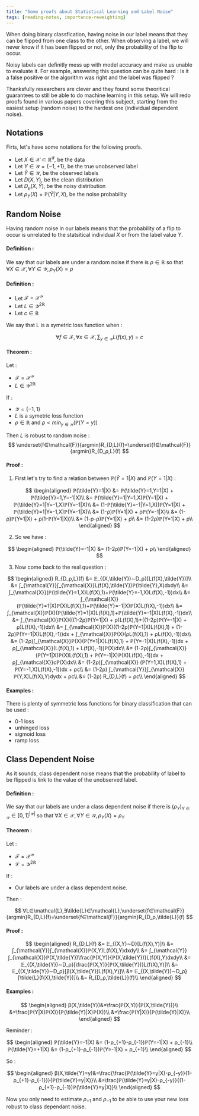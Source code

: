 ```yaml
---
title: "Some proofs about Statistical Learning and Label Noise"
tags: [reading-notes, importance-reweighting]
---
```


When doing binary classfication, having noise in our label means that they can be flipped from one class to the other. When observing a label, we will never know if it has been flipped or not, only the probability of the flip to occur.

Noisy labels can definitly mess up with model accuracy and make us unable to evaluate it. For example, answering this question can be quite hard : Is it a false positive or the algorithm was right and the label was flipped ?

Thanksfully researchers are clever and they found some theoritical guarantees to still be able to do machine learning in this setup. We will redo proofs found in various papers covering this subject, starting from the easiest setup (random noise) to the hardest one (individual dependent noise).

<!--truncate-->

## Notations

Firts, let's have some notations for the following proofs.

- Let $X ∈ \mathcal{X} ⊂ ℝ^d$, be the data
- Let $Y ∈ \mathcal{Y} = \{-1,+1\}$, be the true unobserved label
- Let $\tilde{Y} ∈ \mathcal{Y}$, be the observed labels
- Let $D(X,Y)$, be the clean distribution
- Let $D_ρ(X,\tilde{Y})$, be the noisy distribution
- Let $ρ_Y(X) = ℙ(\tilde{Y}|Y,X)$, be the noise probability

## Random Noise

Having random noise in our labels means that the probability of a flip to occur is unrelated to the statsitical individual $X$ or from the label value $Y$.

#### Definition :

We say that our labels are under a random noise if there is $ρ∈ℝ$ so that $∀X∈\mathcal{X},∀Y∈\mathcal{Y}, ρ_Y(X)=ρ$

#### Definition :

* Let $\mathcal{F} = \mathcal{X}^{\mathcal{Y}}$
* Let $L∈{\mathcal{Y^2}}^{ℝ}$
* Let $c∈ℝ$

We say that L is a symetric loss function when :

$$
∀f∈\mathcal{F},∀x∈\mathcal{X},∑_{y∈\mathcal{Y}}L(f(x),y)=c
$$

#### Theorem :

Let :
* $\mathcal{F} = \mathcal{X}^{\mathcal{Y}}$
* $L∈{\mathcal{Y^2}}^{ℝ}$

If :
* $\mathcal{Y}=\{-1,1\}$
* $L$ is a symetric loss function
* $ρ∈ℝ$ and $ρ<min_{y∈\mathcal{Y}}(ℙ(Y=y))$

Then $L$ is robust to random noise :
$$
\underset{f∈\mathcal{F}}{argmin}R_{D,L}(f)=\underset{f∈\mathcal{F}}{argmin}R_{D_ρ,L}(f)
$$

#### Proof :

1. First let's try to find a relation between $ℙ(\tilde{Y}=1|X)$ and $ℙ(Y=1|X)$ :

$$
\begin{aligned}
ℙ(\tilde{Y}=1|X) &= ℙ(\tilde{Y}=1,Y=1|X) + ℙ(\tilde{Y}=1,Y=-1|X)\\
&= ℙ(\tilde{Y}=1|Y=1,X)ℙ(Y=1|X) + ℙ(\tilde{Y}=1|Y=-1,X)ℙ(Y=-1|X)\\
&= (1-ℙ(\tilde{Y}=-1|Y=1,X))ℙ(Y=1|X) + ℙ(\tilde{Y}=1|Y=-1,X)ℙ(Y=-1|X)\\
&= (1-ρ)ℙ(Y=1|X) + ρℙ(Y=-1|X)\\
&= (1-ρ)ℙ(Y=1|X) + ρ(1-ℙ(Y=1|X))\\
&= (1-ρ-ρ)ℙ(Y=1|X) + ρ\\
&= (1-2ρ)ℙ(Y=1|X) + ρ\\
\end{aligned}
$$

2. So we have :

$$
\begin{aligned}
ℙ(\tilde{Y}=-1|X) &= (1-2ρ)ℙ(Y=-1|X) + ρ\\
\end{aligned}
$$

3. Now come back to the real question :

$$
\begin{aligned}
R_{D_ρ,L}(f) &= 𝔼_{(X,\tilde{Y})∼D_ρ}[L(f(X),\tilde{Y})]\\
&= ∫_{\mathcal{Y}}∫_{\mathcal{X}}L(f(X),\tilde{Y})ℙ(\tilde{Y},X)dxdy\\
&= ∫_{\mathcal{X}}(ℙ(\tilde{Y}=1,X)L(f(X),1)+ℙ(\tilde{Y}=-1,X)L(f(X),-1))dx\\
&= ∫_{\mathcal{X}}(ℙ(\tilde{Y}=1|X)ℙ(X)L(f(X),1)+ℙ(\tilde{Y}=-1|X)ℙ(X)L(f(X),-1))dx\\
&= ∫_{\mathcal{X}}ℙ(X)(ℙ(\tilde{Y}=1|X)L(f(X),1)+ℙ(\tilde{Y}=-1|X)L(f(X),-1))dx\\
&= ∫_{\mathcal{X}}ℙ(X)(((1-2ρ)ℙ(Y=1|X) + ρ)L(f(X),1)+((1-2ρ)ℙ(Y=-1|X) + ρ)L(f(X),-1))dx\\
&= ∫_{\mathcal{X}}ℙ(X)((1-2ρ)ℙ(Y=1|X)L(f(X),1) + (1-2ρ)ℙ(Y=-1|X)L(f(X),-1))dx + ∫_{\mathcal{X}}ℙ(X)(ρL(f(X),1) + ρL(f(X),-1))dx\\
&= (1-2ρ)∫_{\mathcal{X}}ℙ(X)(ℙ(Y=1|X)L(f(X),1) + ℙ(Y=-1|X)L(f(X),-1))dx + ρ∫_{\mathcal{X}}(L(f(X),1) + L(f(X),-1))ℙ(X)dx\\
&= (1-2ρ)∫_{\mathcal{X}}(ℙ(Y=1|X)ℙ(X)L(f(X),1) + ℙ(Y=-1|X)ℙ(X)L(f(X),-1))dx + ρ∫_{\mathcal{X}}cℙ(X)dx\\
&= (1-2ρ)∫_{\mathcal{X}} (ℙ(Y=1,X)L(f(X),1) + ℙ(Y=-1,X)L(f(X),-1))dx + ρc\\
&= (1-2ρ) ∫_{\mathcal{Y}}∫_{\mathcal{X}} ℙ(Y,X)L(f(X),Y)dydx + ρc\\
&= (1-2ρ) R_{D,L}(f) + ρc\\
\end{aligned}
$$

#### Examples :

There is plenty of symmetric loss functions for binary classification that can be used :

* 0-1 loss
* unhinged loss
* sigmoid loss
* ramp loss

## Class Dependent Noise

As it sounds, class dependent noise means that the probability of label to be flipped is link to the value of the unobserved label.

#### Definition :

We say that our labels are under a class dependent noise if there is $(ρ_Y)_{Y∈\mathcal{Y}}∈[0,1]^{|\mathcal{Y}|}$ so that $∀X∈\mathcal{X},∀Y∈\mathcal{Y}, ρ_Y(X)=ρ_Y$

#### Theorem :

Let :

* $\mathcal{F} = \mathcal{X}^{\mathcal{Y}}$
* $\mathcal{L}={\mathcal{Y^2}}^{ℝ}$

If :

* Our labels are under a class dependent noise.

Then :

$$
∀L∈\mathcal{L},∃\tilde{L}∈\mathcal{L},\underset{f∈\mathcal{F}}{argmin}R_{D,L}(f)=\underset{f∈\mathcal{F}}{argmin}R_{D_ρ,\tilde{L}}(f)
$$

#### Proof :

$$
\begin{aligned}
R_{D,L}(f) &= 𝔼_{(X,Y)∼D}[L(f(X),Y)]\\
&= ∫_{\mathcal{Y}}∫_{\mathcal{X}}ℙ(X,Y)L(f(X),Y)dxdy\\
&= ∫_{\mathcal{Y}}∫_{\mathcal{X}}ℙ(X,\tilde{Y})\frac{ℙ(X,Y)}{ℙ(X,\tilde{Y})}L(f(X),Y)dxdy\\
&= 𝔼_{(X,\tilde{Y})∼D_ρ}[\frac{ℙ(X,Y)}{ℙ(X,\tilde{Y})}L(f(X),Y)]\\
&= 𝔼_{(X,\tilde{Y})∼D_ρ}[β(X,\tilde{Y})L(f(X),Y)]\\
&= 𝔼_{(X,\tilde{Y})∼D_ρ}[\tilde{L}(f(X),\tilde{Y})]\\
&= R_{D_ρ,\tilde{L}}(f)\\
\end{aligned}
$$

#### Examples :

$$
\begin{aligned}
β(X,\tilde{Y})&=\frac{ℙ(X,Y)}{ℙ(X,\tilde{Y})}\\
&=\frac{ℙ(Y|X)ℙ(X)}{ℙ(\tilde{Y}|X)ℙ(X)}\\
&=\frac{ℙ(Y|X)}{ℙ(\tilde{Y}|X)}\\
\end{aligned}
$$

Reminder :

$$
\begin{aligned}
ℙ(\tilde{Y}=-1|X) &= (1-ρ_{+1}-ρ_{-1})ℙ(Y=-1|X) + ρ_{-1}\\ ℙ(\tilde{Y}=+1|X) &= (1-ρ_{+1}-ρ_{-1})ℙ(Y=-1|X) + ρ_{+1}\\
\end{aligned}
$$

So :

$$
\begin{aligned}
β(X,\tilde{Y}=y)&=\frac{\frac{ℙ(\tilde{Y}=y|X)-ρ_{-y}}{1-ρ_{+1}-ρ_{-1}}}{ℙ(\tilde{Y}=y|X)}\\
&=\frac{ℙ(\tilde{Y}=y|X)-ρ_{-y}}{(1-ρ_{+1}-ρ_{-1})ℙ(\tilde{Y}=y|X)}\\
\end{aligned}
$$

Now you only need to estimate $ρ_{+1}$ and $ρ_{-1}$ to be able to use your new loss robust to class dependant noise.

